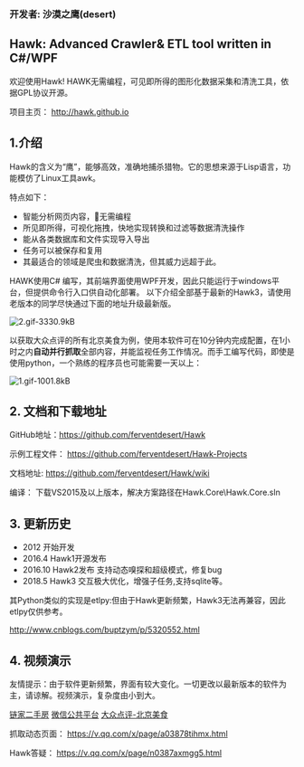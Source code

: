
### 开发者: 沙漠之鹰(desert)


Hawk: Advanced Crawler& ETL tool written in C#/WPF
---

欢迎使用Hawk! HAWK无需编程，可见即所得的图形化数据采集和清洗工具，依据GPL协议开源。

项目主页： http://hawk.github.io

## 1.介绍

Hawk的含义为“鹰”，能够高效，准确地捕杀猎物。它的思想来源于Lisp语言，功能模仿了Linux工具awk。

特点如下：
- 智能分析网页内容，无需编程
- 所见即所得，可视化拖拽，快地实现转换和过滤等数据清洗操作
- 能从各类数据库和文件实现导入导出
- 任务可以被保存和复用
- 其最适合的领域是爬虫和数据清洗，但其威力远超于此。

HAWK使用C# 编写，其前端界面使用WPF开发，因此只能运行于windows平台，但提供命令行入口供自动化部署。
以下介绍全部基于最新的Hawk3，请使用老版本的同学尽快通过下面的地址升级最新版。

![2.gif-3330.9kB][1]

以获取大众点评的所有北京美食为例，使用本软件可在10分钟内完成配置，在1小时之内**自动并行抓取**全部内容，并能监视任务工作情况。而手工编写代码，即使是使用python，一个熟练的程序员也可能需要一天以上：

![1.gif-1001.8kB][2]

## 2. 文档和下载地址

GitHub地址：https://github.com/ferventdesert/Hawk

示例工程文件： https://github.com/ferventdesert/Hawk-Projects

文档地址: https://github.com/ferventdesert/Hawk/wiki

编译： 下载VS2015及以上版本，解决方案路径在Hawk.Core\Hawk.Core.sln

## 3. 更新历史

- 2012 开始开发 
- 2016.4 Hawk1开源发布
- 2016.10 Hawk2发布   支持动态嗅探和超级模式，修复bug
- 2018.5 Hawk3 交互极大优化，增强子任务,支持sqlite等。

其Python类似的实现是etlpy:但由于Hawk更新频繁，Hawk3无法再兼容，因此etlpy仅供参考。

http://www.cnblogs.com/buptzym/p/5320552.html


## 4. 视频演示

友情提示：由于软件更新频繁，界面有较大变化。一切更改以最新版本的软件为主，请谅解。视频演示，复杂度由小到大。

[链家二手房][3]
[微信公共平台][4]
[大众点评-北京美食][5]

抓取动态页面： https://v.qq.com/x/page/a03878tihmx.html

Hawk答疑： https://v.qq.com/x/page/n0387axmgg5.html



  [1]: http://static.zybuluo.com/buptzym/10kykg6qhqvsabbq8yj32pt0/2.gif
  [2]: http://static.zybuluo.com/buptzym/qkl0vavjn6cj007qfk2k3gqg/1.gif
  [3]: http://v.qq.com/page/w/9/2/w0189607h92.html
  [4]: http://v.qq.com/page/c/s/n/c0189jwd2sn.html
  [5]: http://v.qq.com/page/z/g/h/z01891n1rgh.html
